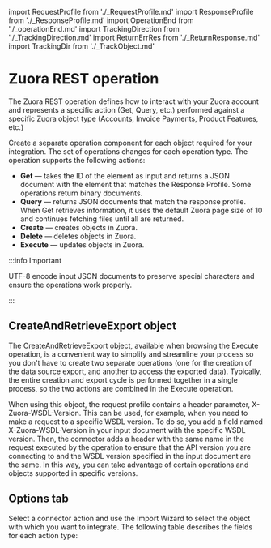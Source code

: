 import RequestProfile from './_RequestProfile.md'
import ResponseProfile from './_ResponseProfile.md'
import OperationEnd from './_operationEnd.md'
import TrackingDirection from './_TrackingDirection.md'
import ReturnErrRes from './_ReturnResponse.md'
import TrackingDir from './_TrackObject.md'

# Zuora REST operation 

<head>
  <meta name="guidename" content="Integration"/>
  <meta name="context" content="GUID-0346c8b1-f145-44fc-8153-381939c36b99"/>
</head>


The Zuora REST operation defines how to interact with your Zuora account and represents a specific action \(Get, Query, etc.\) performed against a specific Zuora object type \(Accounts, Invoice Payments, Product Features, etc.\)

Create a separate operation component for each object required for your integration. The set of operations changes for each operation type. The operation supports the following actions:

-   **Get** — takes the ID of the element as input and returns a JSON document with the element that matches the Response Profile. Some operations return binary documents.
-   **Query** — returns JSON documents that match the response profile. When Get retrieves information, it uses the default Zuora page size of 10 and continues fetching files until all are returned.
-   **Create** — creates objects in Zuora.
-   **Delete** — deletes objects in Zuora.
-   **Execute** — updates objects in Zuora.

:::info Important

UTF-8 encode input JSON documents to preserve special characters and ensure the operations work properly.

:::

## CreateAndRetrieveExport object 

The CreateAndRetrieveExport object, available when browsing the Execute operation, is a convenient way to simplify and streamline your process so you don't have to create two separate operations \(one for the creation of the data source export, and another to access the exported data\). Typically, the entire creation and export cycle is performed together in a single process, so the two actions are combined in the Execute operation.

When using this object, the request profile contains a header parameter, X-Zuora-WSDL-Version. This can be used, for example, when you need to make a request to a specific WSDL version. To do so, you add a field named X-Zuora-WSDL-Version in your input document with the specific WSDL version. Then, the connector adds a header with the same name in the request executed by the operation to ensure that the API version you are connecting to and the WSDL version specified in the input document are the same. In this way, you can take advantage of certain operations and objects supported in specific versions.

## Options tab 

Select a connector action and use the Import Wizard to select the object with which you want to integrate. The following table describes the fields for each action type:

<TrackingDir />

<RequestProfile />

<ResponseProfile />

<ReturnErrRes />